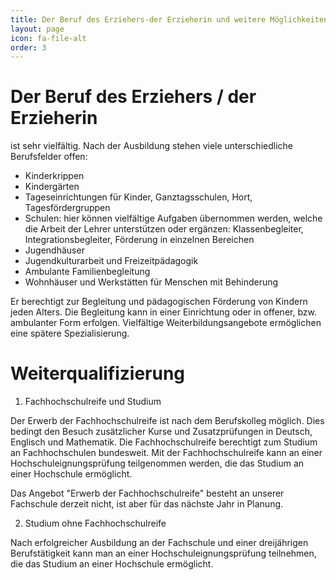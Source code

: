 ```yaml
---
title: Der Beruf des Erziehers-der Erzieherin und weitere Möglichkeiten
layout: page
icon: fa-file-alt
order: 3
---
```


# Der Beruf des Erziehers / der Erzieherin
ist sehr vielfältig. Nach der Ausbildung stehen viele unterschiedliche Berufsfelder offen:

* Kinderkrippen
* Kindergärten
* Tageseinrichtungen für Kinder, Ganztagsschulen, Hort, Tagesfördergruppen
* Schulen: hier können vielfältige Aufgaben übernommen werden, welche die Arbeit der Lehrer unterstützen oder ergänzen: Klassenbegleiter, Integrationsbegleiter, Förderung in einzelnen Bereichen
* Jugendhäuser
* Jugendkulturarbeit und Freizeitpädagogik
* Ambulante Familienbegleitung
* Wohnhäuser und Werkstätten für Menschen mit Behinderung

Er berechtigt zur Begleitung und pädagogischen Förderung von Kindern jeden Alters. Die Begleitung kann in einer Einrichtung oder in offener, bzw. ambulanter Form erfolgen. Vielfältige Weiterbildungsangebote ermöglichen eine spätere Spezialisierung.





# Weiterqualifizierung



1. Fachhochschulreife und Studium

Der Erwerb der Fachhochschulreife ist nach dem Berufskolleg möglich. Dies bedingt den Besuch zusätzlicher Kurse und Zusatzprüfungen in Deutsch, Englisch und Mathematik. Die Fachhochschulreife berechtigt zum Studium an Fachhochschulen bundesweit. Mit der Fachhochschulreife kann an einer Hochschuleignungsprüfung teilgenommen werden, die das Studium an einer Hochschule ermöglicht.

Das Angebot "Erwerb der Fachhochschulreife" besteht an unserer Fachschule derzeit nicht, ist aber für das nächste Jahr in Planung.

2. Studium ohne Fachhochschulreife

Nach erfolgreicher Ausbildung an der Fachschule und einer dreijährigen Berufstätigkeit kann man an einer Hochschuleignungsprüfung teilnehmen, die das Studium an einer Hochschule ermöglicht.

